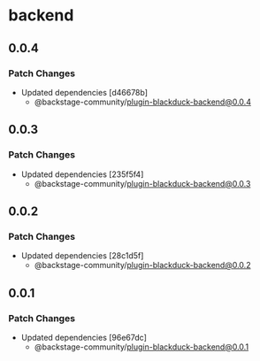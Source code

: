 # backend

## 0.0.4

### Patch Changes

- Updated dependencies [d46678b]
  - @backstage-community/plugin-blackduck-backend@0.0.4

## 0.0.3

### Patch Changes

- Updated dependencies [235f5f4]
  - @backstage-community/plugin-blackduck-backend@0.0.3

## 0.0.2

### Patch Changes

- Updated dependencies [28c1d5f]
  - @backstage-community/plugin-blackduck-backend@0.0.2

## 0.0.1

### Patch Changes

- Updated dependencies [96e67dc]
  - @backstage-community/plugin-blackduck-backend@0.0.1
